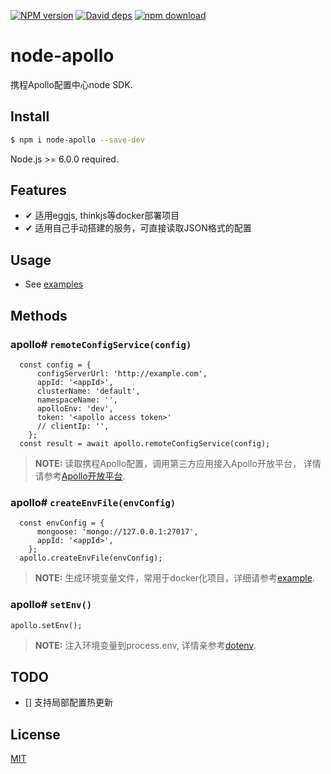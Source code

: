 [![NPM version][npm-image]][npm-url]
[![David deps][david-image]][david-url]
[![npm download][download-image]][download-url]

[npm-image]: https://img.shields.io/npm/v/node-apollo.svg?style=flat-square
[npm-url]: https://npmjs.org/package/node-apollo
[david-image]: https://img.shields.io/david/Quinton/node-apollo.svg?style=flat-square
[david-url]: https://david-dm.org/Quinton/node-apollo/repo.svg
[download-image]: https://img.shields.io/npm/dm/node-apollo.svg?style=flat-square
[download-url]: https://npmjs.org/package/node-apollo
# node-apollo

  携程Apollo配置中心node SDK.

## Install

```bash
$ npm i node-apollo --save-dev
```
Node.js >= 6.0.0 required.

## Features

- ✔︎ 适用eggjs, thinkjs等docker部署项目
- ✔︎ 适用自己手动搭建的服务，可直接读取JSON格式的配置

## Usage

* See [examples](https://github.com/Quinton/node-apollo/tree/master/example)

## Methods

### apollo# ```remoteConfigService(config)```
```
  const config = {
      configServerUrl: 'http://example.com',
      appId: '<appId>',
      clusterName: 'default',
      namespaceName: '',
      apolloEnv: 'dev',
      token: '<apollo access token>'
      // clientIp: '',
    };
  const result = await apollo.remoteConfigService(config);
```
  >**NOTE:** 读取携程Apollo配置，调用第三方应用接入Apollo开放平台， 详情请参考[Apollo开放平台](https://github.com/ctripcorp/apollo/wiki/Apollo%E5%BC%80%E6%94%BE%E5%B9%B3%E5%8F%B0).
### apollo# ```createEnvFile(envConfig)```
```
  const envConfig = {
      mongoose: 'mongo://127.0.0.1:27017',
      appId: '<appId>',
    };
  apollo.createEnvFile(envConfig);
```
>**NOTE:** 生成环境变量文件，常用于docker化项目，详细请参考[example](https://github.com/Quinton/node-apollo/tree/master/example).
### apollo# ```setEnv()```
```
apollo.setEnv();
```
>**NOTE:** 注入环境变量到process.env, 详情亲参考[dotenv](https://github.com/motdotla/dotenv#usage).

## TODO
  
 - [] 支持局部配置热更新

## License

[MIT](LICENSE)
